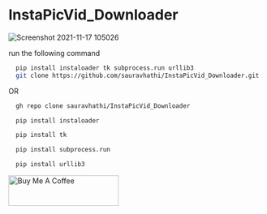 # InstaPicVid_Downloader
![Screenshot 2021-11-17 105026](https://user-images.githubusercontent.com/61316762/143551159-40515cf5-fba7-4a22-973a-7b3d92eedd62.png)

run the following command


```bash
  pip install instaloader tk subprocess.run urllib3
  git clone https://github.com/sauravhathi/InstaPicVid_Downloader.git
```

OR

```bash
  gh repo clone sauravhathi/InstaPicVid_Downloader
```

```bash
  pip install instaloader
```

```bash
  pip install tk
```

```bash
  pip install subprocess.run
```

```bash
  pip install urllib3
```

<a href="https://www.buymeacoffee.com/sauravhathi" target="_blank"><img src="https://cdn.buymeacoffee.com/buttons/v2/default-yellow.png" alt="Buy Me A Coffee" style="height: 60px !important;width: 217px !important;" ></a>
